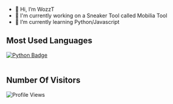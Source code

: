 - 👋 Hi, I’m WozzT
- 🔨 I'm currently working on a Sneaker Tool called Mobilia Tool
- 🔎 I’m currently learning Python/Javascript

## Most Used Languages

[![Python Badge](https://img.shields.io/badge/python-3670A0?style=for-the-badge&logo=python&logoColor=ffdd54)](#)
<br />
<br />

## Number Of Visitors

![Profile Views](http://estruyf-github.azurewebsites.net/api/VisitorHit?user=Wozzt&repo=github-visitors-badge&countColorcountColor&countColor=%237B1E7A)


